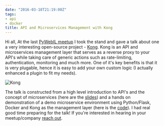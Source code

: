 ```yaml
---
date: "2016-03-18T21:19:00Z"
tags:
- api
- docker
title: API and Microservices Management with Kong
---
```


Hi all,
At the last [PyWebIL meetup][meetup] I took the stand and gave a talk about one a very interesting open-source project - [Kong][kong].  Kong is an API and microservices management layer that serves as a reverse proxy to your API's while taking care of generic actions such as rate-limiting, authentication, monitoring and much more. One of it's key benefits is that it is very plugable, hence it is easy to add your own custom logic (I actually enhanced a plugin to fit my needs).

![Kong](http://i.imgur.com/iDcys5P.png)

The talk is constructed from a high level introduction to API's and the concept of microservices (here are the [slides][slides]) and a hands on demonstration of a demo microservice environment using Python/Flask, Docker and Kong as the management layer (here is the [code][code]). I had  real good time preparing for the talk! If you're interested in hearing in your meetup/company [reach out][about].   

[meetup]: http://www.meetup.com/PyWeb-IL/events/228958390/
[kong]: https://getkong.org/
[slides]: https://goo.gl/sS5spo
[code]: https://github.com/noamelf/kong-talk
[about]: http://noamelf.com/about